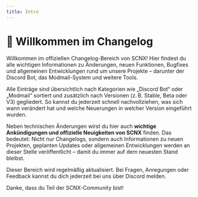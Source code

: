 ```yaml
---
title: Intro
---
```


# 👋 Willkommen im Changelog

Willkommen im offiziellen Changelog-Bereich von SCNX! Hier findest du alle wichtigen Informationen zu Änderungen, neuen Funktionen, Bugfixes und allgemeinen Entwicklungen rund um unsere Projekte – darunter der Discord Bot, das Modmail-System und weitere Tools.  

Alle Einträge sind übersichtlich nach Kategorien wie „Discord Bot“ oder „Modmail“ sortiert und zusätzlich nach Versionen (z. B. Stable, Beta oder V3) gegliedert. So kannst du jederzeit schnell nachvollziehen, was sich wann verändert hat und welche Neuerungen in welcher Version eingeführt wurden.  

Neben technischen Änderungen wirst du hier auch **wichtige Ankündigungen und offizielle Neuigkeiten von SCNX** finden. Das bedeutet: Nicht nur Changelogs, sondern auch Informationen zu neuen Projekten, geplanten Updates oder allgemeinen Entwicklungen werden an dieser Stelle veröffentlicht – damit du immer auf dem neuesten Stand bleibst.  

Dieser Bereich wird regelmäßig aktualisiert. Bei Fragen, Anregungen oder Feedback kannst du dich jederzeit bei uns über Discord melden.  

Danke, dass du Teil der SCNX-Community bist!
